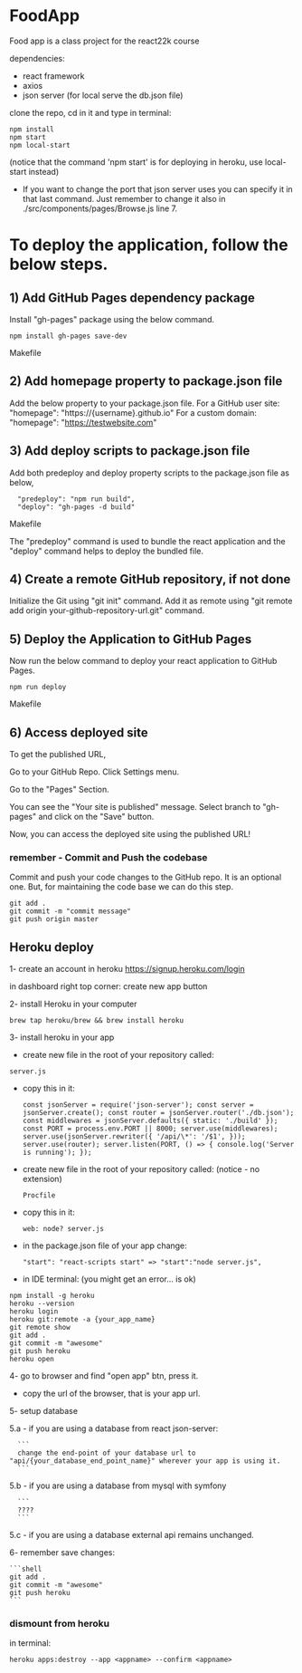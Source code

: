 # FoodApp

Food app is a class project for the react22k course

dependencies:

- react framework
- axios
- json server (for local serve the db.json file)

clone the repo, cd in it and type in terminal:

```shell
npm install
npm start
npm local-start
```

(notice that the command 'npm start' is for deploying in heroku, use local-start instead)

- If you want to change the port that json server uses you can specify it in that last command.
  Just remember to change it also in ./src/components/pages/Browse.js line 7.

# To deploy the application, follow the below steps.

## 1) Add GitHub Pages dependency package

Install "gh-pages" package using the below command.

```shell
npm install gh-pages save-dev
```

Makefile

## 2) Add homepage property to package.json file

Add the below property to your package.json file.
For a GitHub user site:
"homepage": "https://{username}.github.io"
For a custom domain:
"homepage": "https://testwebsite.com"

## 3) Add deploy scripts to package.json file

Add both predeploy and deploy property scripts to the package.json file as below,

```shell
  "predeploy": "npm run build",
  "deploy": "gh-pages -d build"
```

Makefile

The "predeploy" command is used to bundle the react application and the "deploy" command helps to deploy the bundled file.

## 4) Create a remote GitHub repository, if not done

Initialize the Git using "git init" command.
Add it as remote using "git remote add origin your-github-repository-url.git" command.

## 5) Deploy the Application to GitHub Pages

Now run the below command to deploy your react application to GitHub Pages.

```shell
npm run deploy
```

Makefile

## 6) Access deployed site

To get the published URL,

Go to your GitHub Repo.
Click Settings menu.

Go to the "Pages" Section.

You can see the "Your site is published" message.
Select branch to "gh-pages" and click on the "Save" button.

Now, you can access the deployed site using the published URL!

### remember - Commit and Push the codebase

Commit and push your code changes to the GitHub repo. It is an optional one. But, for maintaining the code base we can do this step.

```shell
git add .
git commit -m "commit message"
git push origin master
```

## Heroku deploy

1- create an account in heroku https://signup.heroku.com/login

in dashboard right top corner:
create new app button

2- install Heroku in your computer

```shell
brew tap heroku/brew && brew install heroku
```

3- install heroku in your app

- create new file in the root of your repository called:

```
server.js
```

- copy this in it:
  ```shell
  const jsonServer = require('json-server'); const server = jsonServer.create(); const router = jsonServer.router('./db.json'); const middlewares = jsonServer.defaults({ static: './build' }); const PORT = process.env.PORT || 8000; server.use(middlewares); server.use(jsonServer.rewriter({ '/api/\*': '/$1', })); server.use(router); server.listen(PORT, () => { console.log('Server is running'); });
  ```
- create new file in the root of your repository called: (notice - no extension)
  ```
  Procfile
  ```
- copy this in it:

  ```
  web: node? server.js
  ```

- in the package.json file of your app change:
  ```
  "start": "react-scripts start" => "start":"node server.js",
  ```
- in IDE terminal: (you might get an error... is ok)

```shell
npm install -g heroku
heroku --version
heroku login
heroku git:remote -a {your_app_name}
git remote show
git add .
git commit -m "awesome"
git push heroku
heroku open
```

4- go to browser and find "open app" btn, press it.

- copy the url of the browser, that is your app url.

5- setup database

5.a - if you are using a database from react json-server:

      ```
      change the end-point of your database url to "api/{your_database_end_point_name}" wherever your app is using it.
      ```

5.b - if you are using a database from mysql with symfony

      ```
      ????
      ```

5.c - if you are using a database external api remains unchanged.

6- remember save changes:

    ```shell
    git add .
    git commit -m "awesome"
    git push heroku
    ```

### dismount from heroku

in terminal:

```shell
heroku apps:destroy --app <appname> --confirm <appname>
```
